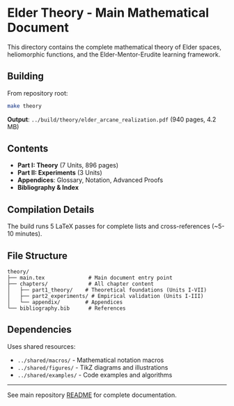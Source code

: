 # Elder Theory - Main Mathematical Document

This directory contains the complete mathematical theory of Elder spaces, heliomorphic functions, and the Elder-Mentor-Erudite learning framework.

## Building

From repository root:

```bash
make theory
```

**Output**: `../build/theory/elder_arcane_realization.pdf` (940 pages, 4.2 MB)

## Contents

- **Part I: Theory** (7 Units, 896 pages)
- **Part II: Experiments** (3 Units)
- **Appendices**: Glossary, Notation, Advanced Proofs
- **Bibliography & Index**

## Compilation Details

The build runs 5 LaTeX passes for complete lists and cross-references (~5-10 minutes).

## File Structure

```
theory/
├── main.tex              # Main document entry point
├── chapters/             # All chapter content
│   ├── part1_theory/    # Theoretical foundations (Units I-VII)
│   ├── part2_experiments/ # Empirical validation (Units I-III)
│   └── appendix/        # Appendices
└── bibliography.bib      # References
```

## Dependencies

Uses shared resources:
- `../shared/macros/` - Mathematical notation macros
- `../shared/figures/` - TikZ diagrams and illustrations
- `../shared/examples/` - Code examples and algorithms

---

See main repository [README](../README.md) for complete documentation.
